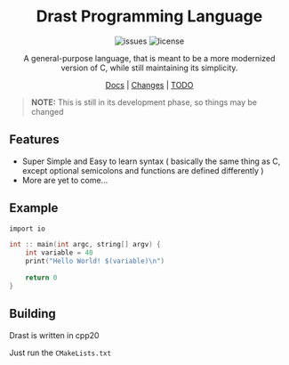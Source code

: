 <div align="center">

# Drast Programming Language

![issues](https://img.shields.io/github/issues/Malvion/drast?style=flat-square)
![license](https://img.shields.io/github/license/Malvion/drast?style=flat-square)

A general-purpose language, that is meant to be a more modernized version of C, while still maintaining its simplicity.

[Docs](docs/docs.md) | [Changes](Changes.md) | [TODO](TODO.md)

</div>

> **NOTE:** This is still in its development phase, so things may be changed

## Features

- Super Simple and Easy to learn syntax ( basically the same thing as C, except optional semicolons and functions are
  defined differently )
- More are yet to come...

## Example

```c
import io

int :: main(int argc, string[] argv) {
    int variable = 40
    print("Hello World! $(variable)\n")
    
    return 0
}
```

## Building

Drast is written in cpp20

Just run the `CMakeLists.txt`